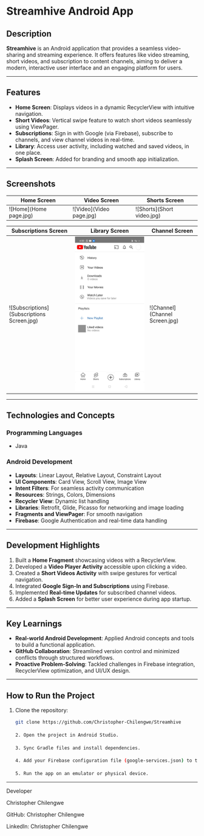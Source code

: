 # Streamhive Android App  

## Description  
**Streamhive** is an Android application that provides a seamless video-sharing and streaming experience. It offers features like video streaming, short videos, and subscription to content channels, aiming to deliver a modern, interactive user interface and an engaging platform for users.  

---

## Features  
- **Home Screen**: Displays videos in a dynamic RecyclerView with intuitive navigation.  
- **Short Videos**: Vertical swipe feature to watch short videos seamlessly using ViewPager.  
- **Subscriptions**: Sign in with Google (via Firebase), subscribe to channels, and view channel videos in real-time.  
- **Library**: Access user activity, including watched and saved videos, in one place.  
- **Splash Screen**: Added for branding and smooth app initialization.  

---

## Screenshots  

| Home Screen | Video Screen | Shorts Screen |  
|-------------|--------------|---------------|  
| ![Home](Home page.jpg) | ![Video](Video page.jpg) | ![Shorts](Short video.jpg) |  

| Subscriptions Screen | Library Screen | Channel Screen |  
|-----------------------|----------------|----------------|  
| ![Subscriptions](Subscriptions Screen.jpg) | ![Library](Librabary.jpg) | ![Channel](Channel Screen.jpg) |  

---

## Technologies and Concepts  

### **Programming Languages**  
- Java  

### **Android Development**  
- **Layouts**: Linear Layout, Relative Layout, Constraint Layout  
- **UI Components**: Card View, Scroll View, Image View  
- **Intent Filters**: For seamless activity communication  
- **Resources**: Strings, Colors, Dimensions  
- **Recycler View**: Dynamic list handling  
- **Libraries**: Retrofit, Glide, Picasso for networking and image loading  
- **Fragments and ViewPager**: For smooth navigation  
- **Firebase**: Google Authentication and real-time data handling  

---

## Development Highlights  
1. Built a **Home Fragment** showcasing videos with a RecyclerView.  
2. Developed a **Video Player Activity** accessible upon clicking a video.  
3. Created a **Short Videos Activity** with swipe gestures for vertical navigation.  
4. Integrated **Google Sign-In and Subscriptions** using Firebase.  
5. Implemented **Real-time Updates** for subscribed channel videos.  
6. Added a **Splash Screen** for better user experience during app startup.  

---

## Key Learnings  
- **Real-world Android Development**: Applied Android concepts and tools to build a functional application.  
- **GitHub Collaboration**: Streamlined version control and minimized conflicts through structured workflows.  
- **Proactive Problem-Solving**: Tackled challenges in Firebase integration, RecyclerView optimization, and UI/UX design.  

---

## How to Run the Project  
1. Clone the repository:  
   ```bash  
   git clone https://github.com/Christopher-Chilengwe/Streamhive

   2. Open the project in Android Studio.

   3. Sync Gradle files and install dependencies.

   4. Add your Firebase configuration file (google-services.json) to the app/ directory.

   5. Run the app on an emulator or physical device.

---

Developer

Christopher Chilengwe

GitHub: Christopher Chilengwe

LinkedIn: Christopher Chilengwe

